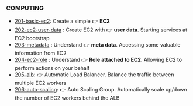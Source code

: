 ### COMPUTING

- [201-basic-ec2](./201-basic-ec2): Create a simple 👉 **EC2**
- [202-ec2-user-data](./202-user-data) : Create EC2 with 👉 **user data**. Starting services at EC2 bootstrap
- [203-metadata](./203-metadata) : Understand 👉 **meta data**. Accessing some valuable information from EC2
- [204-ec2-role](./204-ec2-role) : Understand 👉 **Role attached to EC2**. Allowing EC2 to perform actions on your behalf 
- [205-alb](./205-alb): 👉 Automatic Load Balancer. Balance the traffic between multiple EC2 workers
- [206-auto-scaling](./206-auto-scaling): 👉 Auto Scaling Group. Automatically scale up/down the number of EC2 workers behind the ALB
